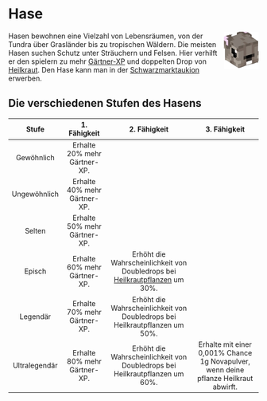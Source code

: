 # Hase

<img align="right" width="70" eight="75" src="../../../assets/image/pets/Hase.png">

Hasen bewohnen eine Vielzahl von Lebensräumen, von der Tundra über Grasländer bis zu tropischen Wäldern. Die meisten Hasen suchen Schutz unter Sträuchern und Felsen. Hier verhilft er den spielern zu mehr [Gärtner-XP](../../pages/skills/gärtner.md) und doppelten Drop von [Heilkraut](../../pages/bmt/heilkraut.md). Den Hase kann man in der [Schwarzmarktaukion](../../pages/orte/schwarzmarkt.md) erwerben.

## Die verschiedenen Stufen des Hasens

| Stufe | 1. Fähigkeit | 2. Fähigkeit | 3. Fähigkeit |
|:-:|:-:|:-:|:-:|
| Gewöhnlich | Erhalte 20% mehr Gärtner-XP. |
| Ungewöhnlich | Erhalte 40% mehr Gärtner-XP. |
| Selten | Erhalte 50% mehr Gärtner-XP. |
| Episch | Erhalte 60% mehr Gärtner-XP. | Erhöht die Wahrscheinlichkeit von Doubledrops bei [Heilkrautpflanzen](../../pages/pflanzen/heilkraut.md) um 30%. |
| Legendär | Erhalte 70% mehr Gärtner-XP. | Erhöht die Wahrscheinlichkeit von Doubledrops bei Heilkrautpflanzen um 50%. |
| Ultralegendär | Erhalte 80% mehr Gärtner-XP. | Erhöht die Wahrscheinlichkeit von Doubledrops bei Heilkrautpflanzen um 60%. | Erhalte mit einer 0,001% Chance 1g Novapulver, wenn deine pflanze Heilkraut abwirft. |
